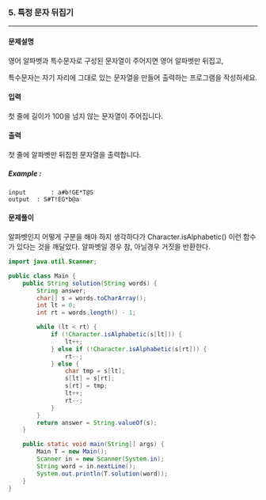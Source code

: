 ### 5. 특정 문자 뒤집기

---

#### 문제설명

영어 알파벳과 특수문자로 구성된 문자열이 주어지면 영어 알파벳만 뒤집고,

특수문자는 자기 자리에 그대로 있는 문자열을 만들어 출력하는 프로그램을 작성하세요.

#### 입력

첫 줄에 길이가 100을 넘지 않는 문자열이 주어집니다.

#### 출력

첫 줄에 알파벳만 뒤집힌 문자열을 출력합니다.

##### Example :

```
input		: a#b!GE*T@S
output	: S#T!EG*b@a
```

#### 문제풀이

알파벳인지 어떻게 구분을 해야 하지 생각하다가 Character.isAlphabetic() 이런 함수가 있다는 것을 깨달았다. 알파벳일 경우 참, 아닐경우 거짓을 반환한다.

```java
import java.util.Scanner;

public class Main {
    public String solution(String words) {
        String answer;
        char[] s = words.toCharArray();
        int lt = 0;
        int rt = words.length() - 1;

        while (lt < rt) {
            if (!Character.isAlphabetic(s[lt])) {
                lt++;
            } else if (!Character.isAlphabetic(s[rt])) {
                rt--;
            } else {
                char tmp = s[lt];
                s[lt] = s[rt];
                s[rt] = tmp;
                lt++;
                rt--;
            }
        }
        return answer = String.valueOf(s);
    }

    public static void main(String[] args) {
        Main T = new Main();
        Scanner in = new Scanner(System.in);
        String word = in.nextLine();
        System.out.println(T.solution(word));
    }
}

```

